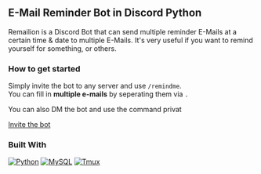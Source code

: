 ## E-Mail Reminder Bot in Discord Python<br>
Remailion is a Discord Bot that can send multiple reminder E-Mails at a certain time & date to multiple E-Mails.
It's very useful if you want to remind yourself for something, or others.

### How to get started
Simply invite the bot to any server and use `/remindme`.<br>
You can fill in **multiple e-mails** by seperating them via `.`

You can also DM the bot and use the command privat

[Invite the bot](https://discord.com/api/oauth2/authorize?client_id=1110270046455988274&permissions=8&scope=bot)

### Built With
[![Python][python]][python-url]
[![MySQL][mysql]][mysql-url]
[![Tmux][tmux]][tmux-url]


<!-- MARKDOWN LINKS & IMAGES -->
[python]: https://img.shields.io/badge/Python-3776AB?style=for-the-badge&logo=python&logoColor=white
[mysql]: https://img.shields.io/badge/MySQL-00000F?style=for-the-badge&logo=mysql&logoColor=white
[tmux]: https://img.shields.io/badge/tmux-1BB91F?style=for-the-badge&logo=tmux&logoColor=white
[tmux-url]: https://github.com/tmux/tmux/wiki
[mysql-url]: https://www.mysql.com/
[python-url]: https://www.python.org/
